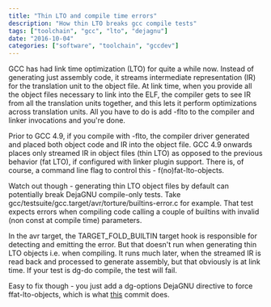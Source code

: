 ```yaml
---
title: "Thin LTO and compile time errors"
description: "How thin LTO breaks gcc compile tests"
tags: ["toolchain", "gcc", "lto", "dejagnu"]
date: "2016-10-04"
categories: ["software", "toolchain", "gccdev"]
---
```


GCC has had link time optimization (LTO) for quite a while now. Instead of
generating just assembly code, it streams intermediate representation (IR) 
for the translation unit to the object file. At link time, when you provide
all the object files necessary to link into the ELF, the compiler gets to see 
IR from all the translation units together, and this lets it perform 
optimizations across translation units. All you have to do is
add -flto to the compiler and linker invocations and you're done.

Prior to GCC 4.9, if you compile with -flto, the compiler driver generated and
placed both object code and IR into the object file. GCC 4.9 onwards places 
only streamed IR in object files (thin LTO) as opposed to the previous 
behavior (fat LTO), if configured with linker plugin support. There is, of 
course, a command line flag to control this - f(no)fat-lto-objects.

Watch out though - generating thin LTO object files by default can potentially
break DejaGNU compile-only tests. Take 
gcc/testsuite/gcc.target/avr/torture/builtins-error.c
for example. That test expects errors when compiling code calling a couple
of builtins with invalid (non const at compile time) parameters.

In the avr target, the TARGET_FOLD_BUILTIN target hook is responsible for 
detecting and emitting the error. But that doesn't run when generating thin 
LTO objects i.e. when compiling. It runs much later, when the streamed IR 
is read back and processed to generate assembly, but that obviously is at 
link time. If your test is dg-do compile, the test will fail.

Easy to fix though - you just add a dg-options DejaGNU directive to force 
ffat-lto-objects, which is what [this](https://github.com/gcc-mirror/gcc/commit/4092cccfea9dd3e5210cc9ca221b1c31a4be84ad)
commit does.
